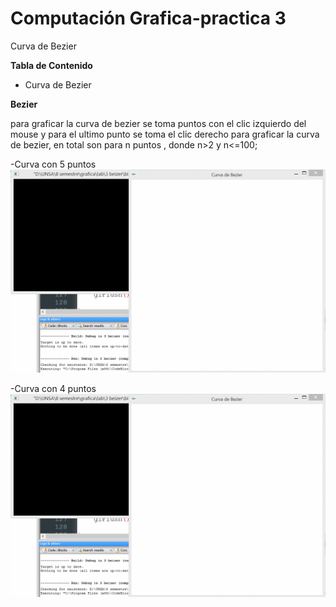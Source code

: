 # Computación Grafica-practica 3
Curva de Bezier 


**Tabla de Contenido**
- Curva de Bezier



**Bezier**

para graficar la curva de bezier se toma puntos con el clic izquierdo del mouse y para el ultimo punto se toma el 
clic derecho para graficar la curva de bezier, en total son para n puntos , donde n>2 y n<=100;
  
-Curva con 5 puntos
![Curvas](https://github.com/DenisCcallo/grafica3/blob/master/imagenes/bezier1.gif "Curva de bezier con n puntos")


-Curva con 4 puntos
![Curvas](https://github.com/DenisCcallo/grafica3/blob/master/imagenes/bezier2.gif "Curva de bezier con n puntos")
